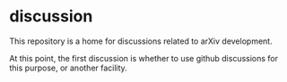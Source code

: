 # discussion

This repository is a home for discussions related to arXiv development.

At this point, the first discussion is whether to use github discussions for this purpose, or another facility.
